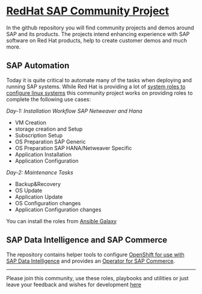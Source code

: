 # [RedHat SAP Community Project](https://redhat-sap.github.io)

In the github repository you will find community projects and demos around SAP and its products.
The projects intend enhancing experience with SAP software on Red Hat products, help to create customer demos and much more.


## SAP Automation

Today it is quite critical to automate many of the tasks when deploying and running SAP systems.
While Red Hat is providing a lot of [system roles to configure linux systems](https://galaxy.ansible.com/linux-system-roles) this community project works on providing roles to complete the following use cases:

<em>Day-1: Installation Workflow SAP Netweaver and Hana</em>

* VM Creation
* storage creation and Setup
* Subscription Setup
* OS Preparation SAP Generic
* OS Preparation SAP HANA/Netweaver Specific
* Application Installation
* Application Configuration

<em>Day-2: Maintenance Tasks</em>

* Backup&Recovery
* OS Update
* Application Update
* OS Configuration changes
* Application Configuration changes

You can install the roles from [Ansible Galaxy](https://galaxy.ansible.com/redhat_sap)

## SAP Data Intelligence and SAP Commerce

The repository contains helper tools to configure [OpenShift for use with SAP Data Intelligence](https://github.com/redhat-sap/sap-data-intelligence) and provides an [Operator for SAP Commerce](https://github.com/redhat-sap/sap-commerce-operator).

<hr>

Please join this community, use these roles, playbooks and utilities or just leave your feedback and wishes for development [here](https://github.com/redhat-sap/redhat-sap.github.io/issues)
